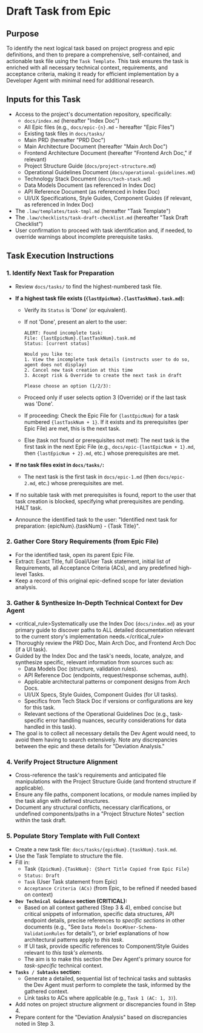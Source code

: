 # Draft Task from Epic

## Purpose

To identify the next logical task based on project progress and epic definitions, and then to prepare a comprehensive, self-contained, and actionable task file using the `Task Template`. This task ensures the task is enriched with all necessary technical context, requirements, and acceptance criteria, making it ready for efficient implementation by a Developer Agent with minimal need for additional research.

## Inputs for this Task

- Access to the project's documentation repository, specifically:
  - `docs/index.md` (hereafter "Index Doc")
  - All Epic files (e.g., `docs/epic-{n}.md` - hereafter "Epic Files")
  - Existing task files in `docs/tasks/`
  - Main PRD (hereafter "PRD Doc")
  - Main Architecture Document (hereafter "Main Arch Doc")
  - Frontend Architecture Document (hereafter "Frontend Arch Doc," if relevant)
  - Project Structure Guide (`docs/project-structure.md`)
  - Operational Guidelines Document (`docs/operational-guidelines.md`)
  - Technology Stack Document (`docs/tech-stack.md`)
  - Data Models Document (as referenced in Index Doc)
  - API Reference Document (as referenced in Index Doc)
  - UI/UX Specifications, Style Guides, Component Guides (if relevant, as referenced in Index Doc)
- The `.law/templates/task-tmpl.md` (hereafter "Task Template")
- The `.law/checklists/task-draft-checklist.md` (hereafter "Task Draft Checklist")
- User confirmation to proceed with task identification and, if needed, to override warnings about incomplete prerequisite tasks.

## Task Execution Instructions

### 1. Identify Next Task for Preparation

- Review `docs/tasks/` to find the highest-numbered task file.
- **If a highest task file exists (`{lastEpicNum}.{lastTaskNum}.task.md`):**

  - Verify its `Status` is 'Done' (or equivalent).
  - If not 'Done', present an alert to the user:

    ```
    ALERT: Found incomplete task:
    File: {lastEpicNum}.{lastTaskNum}.task.md
    Status: [current status]

    Would you like to:
    1. View the incomplete task details (instructs user to do so, agent does not display)
    2. Cancel new task creation at this time
    3. Accept risk & Override to create the next task in draft

    Please choose an option (1/2/3):
    ```

  - Proceed only if user selects option 3 (Override) or if the last task was 'Done'.
  - If proceeding: Check the Epic File for `{lastEpicNum}` for a task numbered `{lastTaskNum + 1}`. If it exists and its prerequisites (per Epic File) are met, this is the next task.
  - Else (task not found or prerequisites not met): The next task is the first task in the next Epic File (e.g., `docs/epic-{lastEpicNum + 1}.md`, then `{lastEpicNum + 2}.md`, etc.) whose prerequisites are met.

- **If no task files exist in `docs/tasks/`:**
  - The next task is the first task in `docs/epic-1.md` (then `docs/epic-2.md`, etc.) whose prerequisites are met.
- If no suitable task with met prerequisites is found, report to the user that task creation is blocked, specifying what prerequisites are pending. HALT task.
- Announce the identified task to the user: "Identified next task for preparation: {epicNum}.{taskNum} - {Task Title}".

### 2. Gather Core Story Requirements (from Epic File)

- For the identified task, open its parent Epic File.
- Extract: Exact Title, full Goal/User Task statement, initial list of Requirements, all Acceptance Criteria (ACs), and any predefined high-level Tasks.
- Keep a record of this original epic-defined scope for later deviation analysis.

### 3. Gather & Synthesize In-Depth Technical Context for Dev Agent

- <critical_rule>Systematically use the Index Doc (`docs/index.md`) as your primary guide to discover paths to ALL detailed documentation relevant to the current story's implementation needs.</critical_rule>
- Thoroughly review the PRD Doc, Main Arch Doc, and Frontend Arch Doc (if a UI task).
- Guided by the Index Doc and the task's needs, locate, analyze, and synthesize specific, relevant information from sources such as:
  - Data Models Doc (structure, validation rules).
  - API Reference Doc (endpoints, request/response schemas, auth).
  - Applicable architectural patterns or component designs from Arch Docs.
  - UI/UX Specs, Style Guides, Component Guides (for UI tasks).
  - Specifics from Tech Stack Doc if versions or configurations are key for this task.
  - Relevant sections of the Operational Guidelines Doc (e.g., task-specific error handling nuances, security considerations for data handled in this task).
- The goal is to collect all necessary details the Dev Agent would need, to avoid them having to search extensively. Note any discrepancies between the epic and these details for "Deviation Analysis."

### 4. Verify Project Structure Alignment

- Cross-reference the task's requirements and anticipated file manipulations with the Project Structure Guide (and frontend structure if applicable).
- Ensure any file paths, component locations, or module names implied by the task align with defined structures.
- Document any structural conflicts, necessary clarifications, or undefined components/paths in a "Project Structure Notes" section within the task draft.

### 5. Populate Story Template with Full Context

- Create a new task file: `docs/tasks/{epicNum}.{taskNum}.task.md`.
- Use the Task Template to structure the file.
- Fill in:
  - Task `{EpicNum}.{TaskNum}: {Short Title Copied from Epic File}`
  - `Status: Draft`
  - `Task` (User Task statement from Epic)
  - `Acceptance Criteria (ACs)` (from Epic, to be refined if needed based on context)
- **`Dev Technical Guidance` section (CRITICAL):**
  - Based on all context gathered (Step 3 & 4), embed concise but critical snippets of information, specific data structures, API endpoint details, precise references to _specific sections_ in other documents (e.g., "See `Data Models Doc#User-Schema-ValidationRules` for details"), or brief explanations of how architectural patterns apply to _this task_.
  - If UI task, provide specific references to Component/Style Guides relevant to _this task's elements_.
  - The aim is to make this section the Dev Agent's primary source for _task-specific_ technical context.
- **`Tasks / Subtasks` section:**
  - Generate a detailed, sequential list of technical tasks and subtasks the Dev Agent must perform to complete the task, informed by the gathered context.
  - Link tasks to ACs where applicable (e.g., `Task 1 (AC: 1, 3)`).
- Add notes on project structure alignment or discrepancies found in Step 4.
- Prepare content for the "Deviation Analysis" based on discrepancies noted in Step 3.
